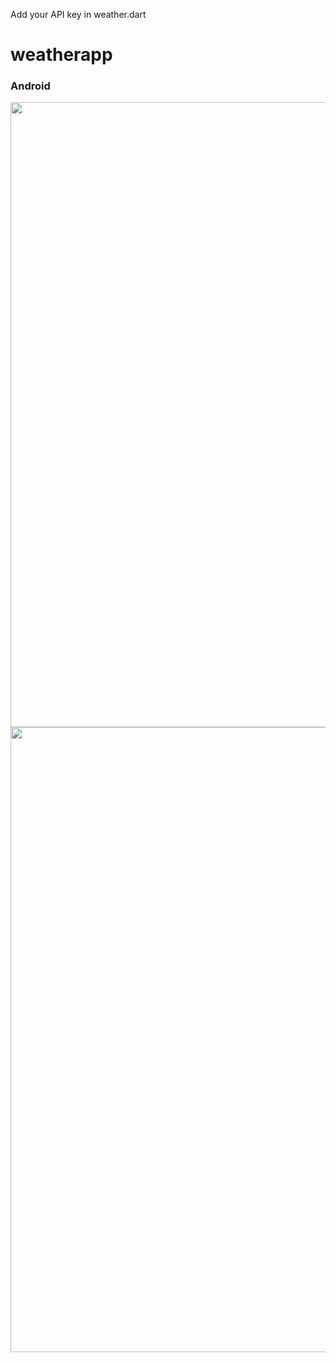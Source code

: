 Add your API key in weather.dart
# weatherapp


### Android
<img src="" width="800" height="1000">
<img src="" width="800" height="1000">
